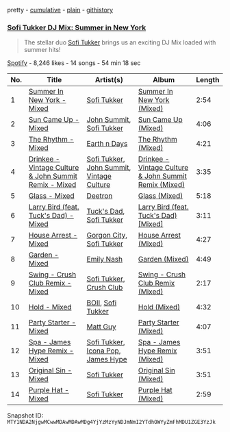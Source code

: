 pretty - [cumulative](/playlists/cumulative/37i9dQZF1DX8cldCKQHv0t.md) - [plain](/playlists/plain/37i9dQZF1DX8cldCKQHv0t) - [githistory](https://github.githistory.xyz/mackorone/spotify-playlist-archive/blob/main/playlists/plain/37i9dQZF1DX8cldCKQHv0t)

### [Sofi Tukker DJ Mix: Summer in New York](https://open.spotify.com/playlist/37i9dQZF1DX8cldCKQHv0t)

> The stellar duo <a href="spotify:artist:586uxXMyD5ObPuzjtrzO1Q">Sofi Tukker</a> brings us an exciting DJ Mix loaded with summer hits!

[Spotify](https://open.spotify.com/user/spotify) - 8,246 likes - 14 songs - 54 min 18 sec

| No. | Title | Artist(s) | Album | Length |
|---|---|---|---|---|
| 1 | [Summer In New York \- Mixed](https://open.spotify.com/track/3d5og8tv1cQGBKq01EojXn) | [Sofi Tukker](https://open.spotify.com/artist/586uxXMyD5ObPuzjtrzO1Q) | [Summer In New York \(Mixed\)](https://open.spotify.com/album/0Ebsj5yQG9iUQkjCMmMUnr) | 2:54 |
| 2 | [Sun Came Up \- Mixed](https://open.spotify.com/track/2LFw8rObFs4crDUbrHFmZI) | [John Summit](https://open.spotify.com/artist/7kNqXtgeIwFtelmRjWv205), [Sofi Tukker](https://open.spotify.com/artist/586uxXMyD5ObPuzjtrzO1Q) | [Sun Came Up \(Mixed\)](https://open.spotify.com/album/2wqW4jJRdSmomn9letsJK0) | 4:06 |
| 3 | [The Rhythm \- Mixed](https://open.spotify.com/track/2M5saZnh7bvKKWpRhEJvL2) | [Earth n Days](https://open.spotify.com/artist/1DIvkVGJmk8Luy53ChhCjj) | [The Rhythm \(Mixed\)](https://open.spotify.com/album/2ZL9JknX3gHht0lGvJsEMP) | 4:21 |
| 4 | [Drinkee \- Vintage Culture & John Summit Remix \- Mixed](https://open.spotify.com/track/6lUs5kdnTw2dJsFyo7Sz68) | [Sofi Tukker](https://open.spotify.com/artist/586uxXMyD5ObPuzjtrzO1Q), [John Summit](https://open.spotify.com/artist/7kNqXtgeIwFtelmRjWv205), [Vintage Culture](https://open.spotify.com/artist/28uJnu5EsrGml2tBd7y8ts) | [Drinkee \- Vintage Culture & John Summit Remix \(Mixed\)](https://open.spotify.com/album/2BVnSWZabMLvawBFXmeqdh) | 3:35 |
| 5 | [Glass \- Mixed](https://open.spotify.com/track/7xngWzSD4pYSzypYTBL0Bl) | [Deetron](https://open.spotify.com/artist/0d4nL4lAEkHJIqLZSHBuav) | [Glass \(Mixed\)](https://open.spotify.com/album/1XJFobLCH3MlGUSmclglg0) | 5:18 |
| 6 | [Larry Bird \(feat\. Tuck's Dad\) \- Mixed](https://open.spotify.com/track/7s4RRAhqHP7aXWz56O27F6) | [Tuck's Dad](https://open.spotify.com/artist/3XI3kia2gOIISdKrlMmtUR), [Sofi Tukker](https://open.spotify.com/artist/586uxXMyD5ObPuzjtrzO1Q) | [Larry Bird \(feat\. Tuck's Dad\) \[Mixed\]](https://open.spotify.com/album/5rROpOaDZ7tPMV4Gry9JK4) | 3:11 |
| 7 | [House Arrest \- Mixed](https://open.spotify.com/track/4m6DY9SDMtLdmhns6CK5W9) | [Gorgon City](https://open.spotify.com/artist/4VNQWV2y1E97Eqo2D5UTjx), [Sofi Tukker](https://open.spotify.com/artist/586uxXMyD5ObPuzjtrzO1Q) | [House Arrest \(Mixed\)](https://open.spotify.com/album/5q07c5pPo5BdM3vBDehNsB) | 4:27 |
| 8 | [Garden \- Mixed](https://open.spotify.com/track/5TpI4EuttIw12CbDhk9fOr) | [Emily Nash](https://open.spotify.com/artist/6OaDL8ICMweuCQZfgYIKup) | [Garden \(Mixed\)](https://open.spotify.com/album/39Ci4e0G4Wqlm1AHDado96) | 4:49 |
| 9 | [Swing \- Crush Club Remix \- Mixed](https://open.spotify.com/track/5EAJGCUs7vUZWBq40CPPPG) | [Sofi Tukker](https://open.spotify.com/artist/586uxXMyD5ObPuzjtrzO1Q), [Crush Club](https://open.spotify.com/artist/3xxRhjD7z41Q0hnNEjIifc) | [Swing \- Crush Club Remix \(Mixed\)](https://open.spotify.com/album/3sXqHqK8cfvgF2Wmg42ay1) | 2:17 |
| 10 | [Hold \- Mixed](https://open.spotify.com/track/6IxVEUlZQG8IEQ53HQC2A0) | [BOII](https://open.spotify.com/artist/5aIoEgOiYtG6mvqee4EuQx), [Sofi Tukker](https://open.spotify.com/artist/586uxXMyD5ObPuzjtrzO1Q) | [Hold \(Mixed\)](https://open.spotify.com/album/5Lk9fDI1pqXHzKbPcdfYU3) | 4:32 |
| 11 | [Party Starter \- Mixed](https://open.spotify.com/track/3TUUXu3ZJuMOoq3Umwa3do) | [Matt Guy](https://open.spotify.com/artist/09eFtzPTf7Rbkb1z7n7S5B) | [Party Starter \(Mixed\)](https://open.spotify.com/album/4x5eTYUtQyE7E8iS68Yy4G) | 4:07 |
| 12 | [Spa \- James Hype Remix \- Mixed](https://open.spotify.com/track/2BFQ7R8uxuXRN0OnsqOhiU) | [Sofi Tukker](https://open.spotify.com/artist/586uxXMyD5ObPuzjtrzO1Q), [Icona Pop](https://open.spotify.com/artist/1VBflYyxBhnDc9uVib98rw), [James Hype](https://open.spotify.com/artist/43BxCL6t4c73BQnIJtry5v) | [Spa \- James Hype Remix \(Mixed\)](https://open.spotify.com/album/1RSkPVvHAOTWZa70mt6Lgt) | 3:51 |
| 13 | [Original Sin \- Mixed](https://open.spotify.com/track/19JsROayQbypzGMYjsQsEa) | [Sofi Tukker](https://open.spotify.com/artist/586uxXMyD5ObPuzjtrzO1Q) | [Original Sin \(Mixed\)](https://open.spotify.com/album/3I1IZ9uAwcaqI97OV9Tajm) | 3:51 |
| 14 | [Purple Hat \- Mixed](https://open.spotify.com/track/1BXZYPNYdjjRkXTHupbArw) | [Sofi Tukker](https://open.spotify.com/artist/586uxXMyD5ObPuzjtrzO1Q) | [Purple Hat \(Mixed\)](https://open.spotify.com/album/4K1iTzgfGcoY4YYsDpdoBM) | 2:59 |

Snapshot ID: `MTY1NDA2NjgwMCwwMDAwMDAwMDg4YjYzMzYyNDJmNmI2YTdhOWYyZmFhMDU1ZGE3YzJk`
